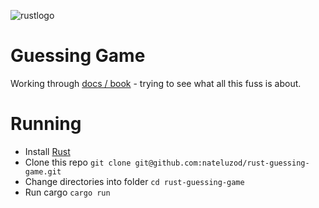![rustlogo](https://www.rust-lang.org/logos/rust-logo-256x256-blk.png)

# Guessing Game

Working through [docs / book](https://doc.rust-lang.org/book/second-edition/ch02-00-guessing-game-tutorial.html) - trying to see what all this fuss is about.

# Running
* Install [Rust](https://www.rust-lang.org/en-US/install.html)
* Clone this repo `git clone git@github.com:nateluzod/rust-guessing-game.git`
* Change directories into folder `cd rust-guessing-game`
* Run cargo `cargo run`
